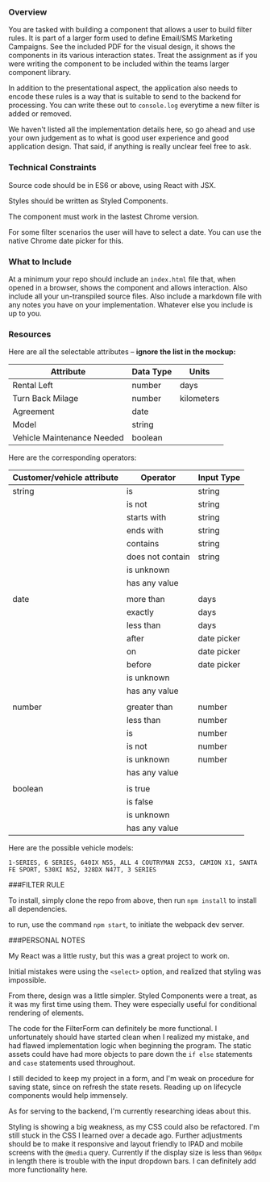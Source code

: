 ### Overview

You are tasked with building a component that allows a user to build filter
rules. It is part of a larger form used to define Email/SMS Marketing
Campaigns. See the included PDF for the visual design, it shows the components
in its various interaction states. Treat the assignment as if you were writing
the component to  be included within the teams larger component library.

In addition to the presentational aspect, the application also needs to encode
these rules is a way that is suitable to send to the backend for processing.
You can write these out to `console.log` everytime a new filter is
added or removed.

We haven't listed all the implementation details here, so go ahead and use your
own judgement as to what is good user experience and good application design.
That said, if anything is really unclear feel free to ask.


### Technical Constraints

Source code should be in ES6 or above, using React with JSX.

Styles should be written as Styled Components.

The component must work in the lastest Chrome version.

For some filter scenarios the user will have to select a date. You can use the native Chrome date picker for this.


### What to Include

At a minimum your repo should include an `index.html` file that, when opened in
a browser, shows the component and allows interaction. Also include all your
un-transpiled source files. Also include a markdown file with any notes you have on your implementation. Whatever else you include is up to you.


### Resources

Here are all the selectable attributes – __ignore the list in the mockup:__

| Attribute                  | Data Type |  Units     |
|----------------------------|-----------|------------|
| Rental Left                | number    | days       |
| Turn Back Milage           | number    | kilometers |
| Agreement                  | date      |            |
| Model                      | string    |            |
| Vehicle Maintenance Needed | boolean   |            ||


Here are the corresponding operators:

| Customer/vehicle attribute | Operator         | Input Type  |
|----------------------------|------------------|-------------|
| string                     | is               | string      |
|                            | is not           | string      |
|                            | starts with      | string      |
|                            | ends with        | string      |
|                            | contains         | string      |
|                            | does not contain | string      |
|                            | is unknown       |             |
|                            | has any value    |             |
|                            |                  |             |
| date                       | more than        | days        |
|                            | exactly          | days        |
|                            | less than        | days        |
|                            | after            | date picker |
|                            | on               | date picker |
|                            | before           | date picker |
|                            | is unknown       |             |
|                            | has any value    |             |
|                            |                  |             |
| number                     | greater than     | number      |
|                            | less than        | number      |
|                            | is               | number      |
|                            | is not           | number      |
|                            | is unknown       | number      |
|                            | has any value    |             |
|                            |                  |             |
| boolean                    | is true          |             |
|                            | is false         |             |
|                            | is unknown       |             |
|                            | has any value    |             ||


Here are the possible vehicle models:

`1-SERIES, 6 SERIES, 640IX N55, ALL 4 COUTRYMAN ZC53, CAMION X1, SANTA FE SPORT,
530XI N52, 328DX N47T, 3 SERIES`


###FILTER RULE

To install, simply clone the repo from above, then run `npm install` to install all dependencies.

to run, use the command `npm start`, to initiate the webpack dev server.


###PERSONAL NOTES

My React was a little rusty, but this was a great project to work on.

Initial mistakes were using the `<select>` option, and realized that styling was impossible.

From there, design was a little simpler. Styled Components were a treat, as it was my first time using them. They were especially useful for conditional rendering of elements.

The code for the FilterForm can definitely be more functional. I unfortunately should have started clean when I realized my mistake, and had flawed implementation logic when beginning the program. The static assets could have had more objects to pare down the `if else` statements and `case` statements used throughout.

I still decided to keep my project in a form, and I'm weak on procedure for saving state, since on refresh the state resets. Reading up on lifecycle components would help immensely.

As for serving to the backend, I'm currently researching ideas about this.

Styling is showing a big weakness, as my CSS could also be refactored. I'm still stuck in the CSS I learned over a decade ago. Further adjustments should be to make it responsive and layout friendly to IPAD and mobile screens with the `@media` query. Currently if the display size is less than `960px` in length there is trouble with the input dropdown bars. I can definitely add more functionality here.






